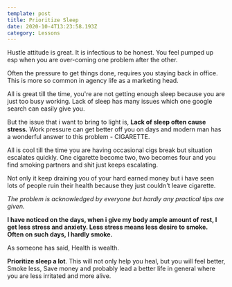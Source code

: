 ```yaml
---
template: post
title: Prioritize Sleep
date: 2020-10-4T13:23:58.193Z
category: Lessons
---
```

Hustle attitude is great. It is infectious to be honest. You feel pumped up esp when you are over-coming one problem after the other.

Often the pressure to get things done, requires you staying back in office. This is more so common in agency life as a marketing head.

All is great till the time, you're are not getting enough sleep because you are just too busy working. Lack of sleep has many issues which one google search can easily give you.

But the issue that i want to bring to light is, **Lack of sleep often cause stress.** Work pressure can get better off you on days and modern man has a wonderful answer to this problem - CIGARETTE.

All is cool till the time you are having occasional cigs break but situation escalates quickly. One cigarette become two, two becomes four and you find smoking partners and shit just keeps escalating.

Not only it keep draining you of your hard earned money but i have seen lots of people ruin their health because they just couldn't leave cigarette.

*The problem is acknowledged by everyone but hardly any practical tips are given.*

**I have noticed on the days, when i give my body ample amount of rest, I get less stress and anxiety. Less stress means less desire to smoke. Often on such days, I hardly smoke.**

As someone has said, Health is wealth.

**Prioritize sleep a lot**. This will not only help you heal, but you will feel better, Smoke less, Save money and probably lead a better life in general where you are less irritated and more alive.

